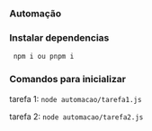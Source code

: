 ### Automação

### Instalar dependencias

```  npm i ou pnpm i ```

### Comandos para inicializar

tarefa 1: `node automacao/tarefa1.js`

tarefa 2:  `node automacao/tarefa2.js`
